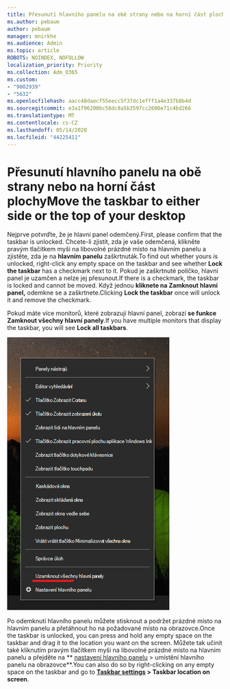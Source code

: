 ```yaml
---
title: Přesunutí hlavního panelu na obě strany nebo na horní část plochy
ms.author: pebaum
author: pebaum
manager: mnirkhe
ms.audience: Admin
ms.topic: article
ROBOTS: NOINDEX, NOFOLLOW
localization_priority: Priority
ms.collection: Adm_O365
ms.custom:
- "9002939"
- "5632"
ms.openlocfilehash: aacc48daecf55eecc5f37dc1efff1a4e337b8b4d
ms.sourcegitcommit: e3a1f96200bc58dc8a5b3597cc2600e71c4bd266
ms.translationtype: MT
ms.contentlocale: cs-CZ
ms.lasthandoff: 05/14/2020
ms.locfileid: "44225411"
---
```

# <a name="move-the-taskbar-to-either-side-or-the-top-of-your-desktop"></a><span data-ttu-id="43568-102">Přesunutí hlavního panelu na obě strany nebo na horní část plochy</span><span class="sxs-lookup"><span data-stu-id="43568-102">Move the taskbar to either side or the top of your desktop</span></span>

<span data-ttu-id="43568-103">Nejprve potvrďte, že je hlavní panel odemčený.</span><span class="sxs-lookup"><span data-stu-id="43568-103">First, please confirm that the taskbar is unlocked.</span></span> <span data-ttu-id="43568-104">Chcete-li zjistit, zda je vaše odemčená, klikněte pravým tlačítkem myši na libovolné prázdné místo na hlavním panelu a zjistěte, zda je na **hlavním panelu** zaškrtnuták.</span><span class="sxs-lookup"><span data-stu-id="43568-104">To find out whether yours is unlocked, right-click any empty space on the taskbar and see whether **Lock the taskbar** has a checkmark next to it.</span></span> <span data-ttu-id="43568-105">Pokud je zaškrtnuté políčko, hlavní panel je uzamčen a nelze jej přesunout.</span><span class="sxs-lookup"><span data-stu-id="43568-105">If there is a checkmark, the taskbar is locked and cannot be moved.</span></span> <span data-ttu-id="43568-106">Když jednou **kliknete na Zamknout hlavní panel,** odemkne se a zaškrtnete.</span><span class="sxs-lookup"><span data-stu-id="43568-106">Clicking **Lock the taskbar** once will unlock it and remove the checkmark.</span></span>

<span data-ttu-id="43568-107">Pokud máte více monitorů, které zobrazují hlavní panel, zobrazí **se funkce Zamknout všechny hlavní panely**.</span><span class="sxs-lookup"><span data-stu-id="43568-107">If you have multiple monitors that display the taskbar, you will see **Lock all taskbars**.</span></span>

![Uzamknout všechny hlavní panely](media/lock-all-taskbars.png)

<span data-ttu-id="43568-109">Po odemknutí hlavního panelu můžete stisknout a podržet prázdné místo na hlavním panelu a přetáhnout ho na požadované místo na obrazovce.</span><span class="sxs-lookup"><span data-stu-id="43568-109">Once the taskbar is unlocked, you can press and hold any empty space on the taskbar and drag it to the location you want on the screen.</span></span> <span data-ttu-id="43568-110">Můžete tak učinit také kliknutím pravým tlačítkem myši na libovolné prázdné místo na hlavním panelu a přejděte na \*\* [nastavení hlavního panelu](ms-settings:taskbar?activationSource=GetHelp) > umístění hlavního panelu na obrazovce\*\*.</span><span class="sxs-lookup"><span data-stu-id="43568-110">You can also do so by right-clicking on any empty space on the taskbar and go to **[Taskbar settings](ms-settings:taskbar?activationSource=GetHelp) > Taskbar location on screen**.</span></span>
